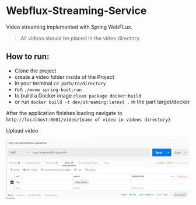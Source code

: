# Webflux-Streaming-Service

Video streaming implemented with Spring WebFLux.

> All videos should be placed in the video directory.

How to run:
-
- Clone the project
- create a video folder inside of the Project
- in your terminal `cd path/to/directory`
- run `./mvnw spring-boot:run` 
- to build a Docker image `clean package docker:build`
- or run `docker build -t dev/streaming:latest .` in the part target/docker

After the application finishes loading navigate to 
`http://localhost:8081/video/{name of video in videos directory}`

Upload video

![Upload Postman Racing](docs/upload_postman.PNG)
